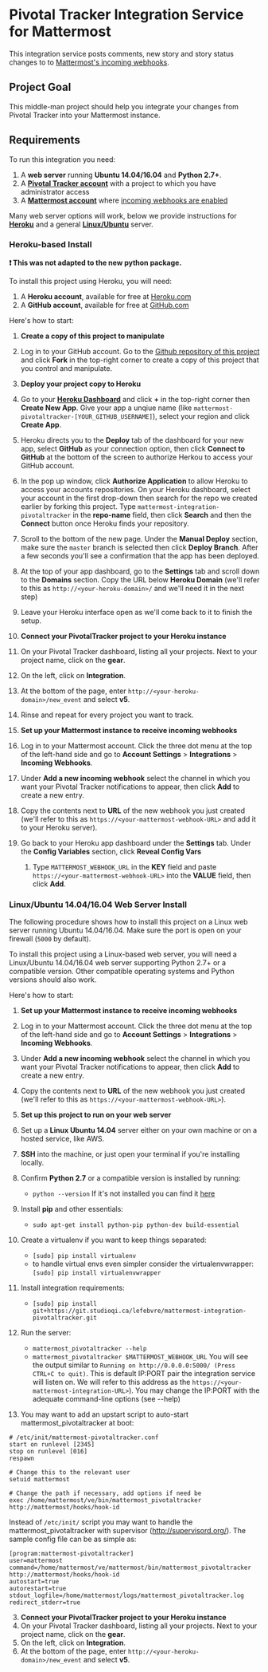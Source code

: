 # Pivotal Tracker Integration Service for Mattermost

This integration service posts comments, new story and story status changes to to [Mattermost's incoming webhooks](http://docs.mattermost.com/developer/webhooks-incoming.html).

## Project Goal

This middle-man project should help you integrate your changes from Pivotal Tracker into your Mattermost instance.

## Requirements

To run this integration you need:

1. A **web server** running **Ubuntu 14.04/16.04** and **Python 2.7+**.
2. A **[Pivotal Tracker account](https://www.pivotaltracker.com/)** with a project to which you have administrator access
3. A **[Mattermost account](http://www.mattermost.org/)** where [incoming webhooks are enabled](https://github.com/mattermost/platform/blob/master/doc/integrations/webhooks/Incoming-Webhooks.md#enabling-incoming-webhooks)

Many web server options will work, below we provide instructions for [**Heroku**](README.md#heroku-based-install) and a general [**Linux/Ubuntu**](README.md#linuxubuntu-1404-web-server-install) server.
### Heroku-based Install

**:heavy_exclamation_mark: This was not adapted to the new python package.**

To install this project using Heroku, you will need:

1. A **Heroku account**, available for free at [Heroku.com](https://signup.heroku.com/)
2. A **GitHub account**, available for free at [GitHub.com](https://github.com/join)

Here's how to start:

1. **Create a copy of this project to manipulate**
  1. Log in to your GitHub account. Go to the [Github repository of this project](https://git.studioqi.ca/lefebvre/mattermost-integration-pivotal) and click **Fork** in the top-right corner to create a copy of this project that you control and manipulate.
2. **Deploy your project copy to Heroku**
  1. Go to your [**Heroku Dashboard**](https://dashboard.heroku.com/apps) and click **+** in the top-right corner then **Create New App**. Give your app a unqiue name (like `mattermost-pivotaltracker-[YOUR_GITHUB_USERNAME]`), select your region and click **Create App**.
  2. Heroku directs you to the **Deploy** tab of the dashboard for your new app, select **GitHub** as your connection option, then click **Connect to GitHub** at the bottom of the screen to authorize Herkou to access your GitHub account.
  3. In the pop up window, click **Authorize Application** to allow Heroku to access your accounts repositories. On your Heroku dashboard, select your account in the first drop-down then search for the repo we created earlier by forking this project. Type `mattermost-integration-pivotaltracker` in the **repo-name** field, then click **Search** and then the **Connect** button once Heroku finds your repository.
  4. Scroll to the bottom of the new page. Under the **Manual Deploy** section, make sure the `master` branch is selected then click **Deploy Branch**. After a few seconds you'll see a confirmation that the app has been deployed.
  5. At the top of your app dashboard, go to the **Settings** tab and scroll down to the **Domains** section. Copy the URL below **Heroku Domain** (we'll refer to this as `http://<your-heroku-domain>/` and we'll need it in the next step)
  6. Leave your Heroku interface open as we'll come back to it to finish the setup.

3. **Connect your PivotalTracker project to your Heroku instance**
  1. On your Pivotal Tracker dashboard, listing all your projects. Next to your project name, click on the **gear**.
  2. On the left, click on **Integration**.
  3. At the bottom of the page, enter `http://<your-heroku-domain>/new_event` and select **v5**.
  4. Rinse and repeat for every project you want to track.

4. **Set up your Mattermost instance to receive incoming webhooks**
 1. Log in to your Mattermost account. Click the three dot menu at the top of the left-hand side and go to **Account Settings** > **Integrations** > **Incoming Webhooks**.
 2. Under **Add a new incoming webhook** select the channel in which you want your Pivotal Tracker notifications to appear, then click **Add** to create a new entry.
 3. Copy the contents next to **URL** of the new webhook you just created (we'll refer to this as `https://<your-mattermost-webhook-URL>` and add it to your Heroku server).
 4. Go back to your Heroku app dashboard under the **Settings** tab. Under the **Config Variables** section, click **Reveal Config Vars**
     1. Type `MATTERMOST_WEBHOOK_URL` in the **KEY** field and paste `https://<your-mattermost-webhook-URL>` into the **VALUE** field, then click **Add**.


### Linux/Ubuntu 14.04/16.04 Web Server Install

The following procedure shows how to install this project on a Linux web server running Ubuntu 14.04/16.04. Make sure the port is open on your firewall (`5000` by default).

To install this project using a Linux-based web server, you will need a Linux/Ubuntu 14.04/16.04 web server supporting Python 2.7+ or a compatible version. Other compatible operating systems and Python versions should also work.

Here's how to start:

1. **Set up your Mattermost instance to receive incoming webhooks**
 1. Log in to your Mattermost account. Click the three dot menu at the top of the left-hand side and go to **Account Settings** > **Integrations** > **Incoming Webhooks**.
 2. Under **Add a new incoming webhook** select the channel in which you want your Pivotal Tracker notifications to appear, then click **Add** to create a new entry.
 3. Copy the contents next to **URL** of the new webhook you just created (we'll refer to this as `https://<your-mattermost-webhook-URL>`).

2. **Set up this project to run on your web server**
 1. Set up a **Linux Ubuntu 14.04** server either on your own machine or on a hosted service, like AWS.
 2. **SSH** into the machine, or just open your terminal if you're installing locally.
 3. Confirm **Python 2.7** or a compatible version is installed by running:
    - `python --version` If it's not installed you can find it [here](https://www.python.org/downloads/)
 4. Install **pip** and other essentials:
    - `sudo apt-get install python-pip python-dev build-essential`
 5. Create a virtualenv if you want to keep things separated:
    - `[sudo] pip install virtualenv`
    - to handle virtual envs even simpler consider the virtualenvwrapper:  `[sudo] pip install virtualenvwrapper`
 6. Install integration requirements:
    - `[sudo] pip install git+https://git.studioqi.ca/lefebvre/mattermost-integration-pivotaltracker.git`
 7. Run the server:
    - `mattermost_pivotaltracker --help`
    - `mattermost_pivotaltracker $MATTERMOST_WEBHOOK_URL`
    You will see the output similar to `Running on http://0.0.0.0:5000/ (Press CTRL+C to quit)`. This is default IP:PORT pair
    the integration service will listen on. We will refer to this address as the `https://<your-mattermost-integration-URL>`). You may change the IP:PORT with the adequate command-line options (see --help)
 8. You may want to add an upstart script to auto-start mattermost_pivotaltracker at boot:
 
```
# /etc/init/mattermost-pivotaltracker.conf
start on runlevel [2345]
stop on runlevel [016]
respawn

# Change this to the relevant user
setuid mattermost

# Change the path if necessary, add options if need be
exec /home/mattermost/ve/bin/mattermost_pivotaltracker http://mattermost/hooks/hook-id
```

 Instead of `/etc/init/` script you may want to handle the mattermost_pivotaltracker with supervisor (http://supervisord.org/). The
    sample config file can be as simple as:
    
```
[program:mattermost-pivotaltracker]
user=mattermost
command=/home/mattermost/ve/mattermost/bin/mattermost_pivotaltracker http://mattermost/hooks/hook-id
autostart=true
autorestart=true
stdout_logfile=/home/mattermost/logs/mattermost_pivotaltracker.log
redirect_stderr=true
```

3. **Connect your PivotalTracker project to your Heroku instance**
  1. On your Pivotal Tracker dashboard, listing all your projects. Next to your project name, click on the **gear**.
  2. On the left, click on **Integration**.
  3. At the bottom of the page, enter `http://<your-heroku-domain>/new_event` and select **v5**.
